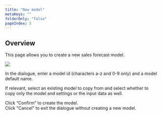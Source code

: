 ```yaml
---
title: "New model"
metaKeys: ""
folderOnly: "false"
pageIndex: 5
---
```


## Overview
This page allows you to create a new sales forecast model.
<br/>

![](https://profitbasedocs.blob.core.windows.net/plannerimages/new-model.JPG)

In the dialogue, enter a model id (characters a-z and 0-9 only) and a model default name.<br/>

If relevant, select an existing model to copy from and select whether to copy only the model and settings or the input data as well.<br/>

Click “Confirm” to create the model.<br/>
Click "Cancel" to exit the dialogue without creating a new model.
